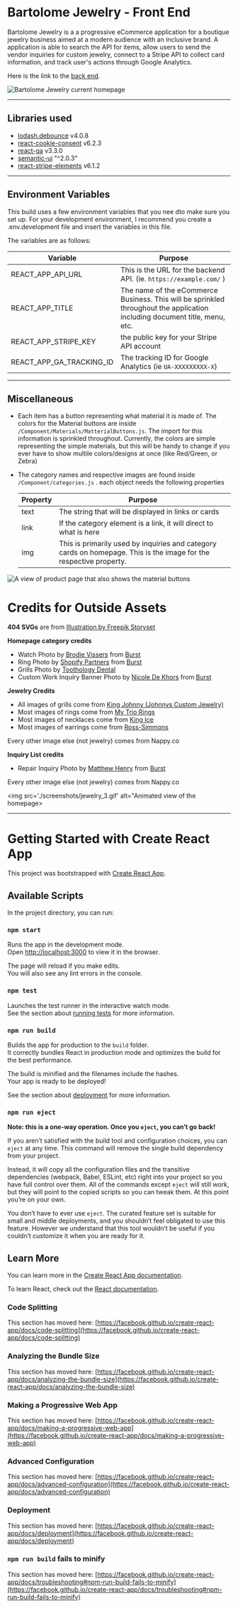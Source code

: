 # Bartolome Jewelry - Front End

<p>
Bartolome Jewelry is a a progressive eCommerce application for a boutique jewelry business aimed at a modern audience with an inclusive brand. A application is able to search the API for items, allow users to send the vendor inquiries for custom jewelry, connect to a Stripe API to collect card information, and track user's actions through Google Analytics.
</p>

 Here is the link to the [back end](https://github.com/luisreyesxv/jewelry-store-back).






<img src='./screenshots/jewelry_1.png' alt="Bartolome Jewelry current homepage">


---

## Libraries used

* [lodash.debounce](https://github.com/lodash/lodash) v4.0.8
* [react-cookie-consent](https://github.com/Mastermindzh/react-cookie-consent) v6.2.3
* [react-ga](https://github.com/react-ga/react-ga) v3.3.0
* [semantic-ui](https://github.com/Semantic-Org/Semantic-UI) "^2.0.3"
* [react-stripe-elements](https://github.com/stripe/react-stripe-elements) v6.1.2

---

## Environment Variables
<p>
This build uses a few environment variables that you nee dto make sure you set up. For your development environment, I recommend you create a .env.development file and insert the variables in this file.

The variables are as follows:

| **Variable**   | **Purpose** |
|----------------|-------------|
| REACT_APP_API_URL | This is the URL for the backend API. (ie. `https://example.com/` )     |
| REACT_APP_TITLE        | The name of the eCommerce Business. This will be sprinkled throughout the application including document title, menu, etc.      |
| REACT_APP_STRIPE_KEY          | the public key for your Stripe API account     |
| REACT_APP_GA_TRACKING_ID          | The tracking ID for Google Analytics (ie `UA-XXXXXXXXX-X`)     |

---

## Miscellaneous

* Each item has a button representing what material it is made of. The colors for the Material buttons are inside ```/Component/Materials/MatterialButtons.js```. The import for this information is sprinkled throughout. Currently, the colors are simple representing the simple materials, but this will be handy to change if you ever have to show multile colors/designs at once (like Red/Green, or Zebra)

* The category names and respective images are found inside ```/Component/categories.js``` . each object needs the following properties


    | **Property**   | **Purpose** |
    |----------------|-------------|
    | text | The string that will be displayed in links or cards     |
    | link | If the category element is a link, it will direct to what is here     |
    | img | This is primarily used by inquiries and category cards on homepage. This is the image for the respective property.   |

<img src='./screenshots/jewelry_2.png' alt="A view of product page that also shows the material buttons">



# Credits for Outside Assets
**404 SVGs** are from  <a href="https://storyset.com/web">Illustration by Freepik Storyset</a> 

**Homepage category credits**

* Watch Photo by <a href="https://burst.shopify.com/@thenomadbrodie?utm_campaign=photo_credit&amp;utm_content=Free+Tying+Up+Boot+Laces+Photo+%E2%80%94+High+Res+Pictures&amp;utm_medium=referral&amp;utm_source=credit">Brodie Vissers</a> from <a href="https://burst.shopify.com/tie?utm_campaign=photo_credit&amp;utm_content=Free+Tying+Up+Boot+Laces+Photo+%E2%80%94+High+Res+Pictures&amp;utm_medium=referral&amp;utm_source=credit">Burst</a>
* Ring Photo by <a href="https://burst.shopify.com/@shopifypartners?utm_campaign=photo_credit&amp;utm_content=Free+Stock+Photo+of+Fist+With+Pride+Ring+%E2%80%94+HD+Images&amp;utm_medium=referral&amp;utm_source=credit">Shopify Partners</a> from <a href="https://burst.shopify.com/ring?utm_campaign=photo_credit&amp;utm_content=Free+Stock+Photo+of+Fist+With+Pride+Ring+%E2%80%94+HD+Images&amp;utm_medium=referral&amp;utm_source=credit">Burst</a>
* Grills Photo by  <a href="https://www.toothologydental.com/grills-history/"> Toothology Dental </a>
* Custom Work Inquiry Banner Photo by <a href="https://burst.shopify.com/@ndekhors?utm_campaign=photo_credit&amp;utm_content=Picture+of+Mens+Watch+%26+Ring+-+Free+Stock+Photo&amp;utm_medium=referral&amp;utm_source=credit">Nicole De Khors</a> from <a href="https://burst.shopify.com/watch?utm_campaign=photo_credit&amp;utm_content=Picture+of+Mens+Watch+%26+Ring+-+Free+Stock+Photo&amp;utm_medium=referral&amp;utm_source=credit">Burst</a>


**Jewelry Credits**

* All images of grills come from [King Johnny (Johnnys Custom Jewelry)](https://johnnyscustomjewelry.com/grillz/)
* Most images of rings come from [My Trio Rings](https://www.mytriorings.com/)
* Most images of necklaces come from [King Ice](https://www.kingice.com/)
* Most images of earrings come from [Ross-Simmons](https://www.ross-simons.com/)


Every other image else (not jewelry)  comes from Nappy.co

**Inquiry List credits**

* Repair Inquiry Photo by <a href="https://burst.shopify.com/@matthew_henry?utm_campaign=photo_credit&amp;utm_content=Browse+Free+HD+Images+of+Using+a+Rotary+Tool+On+Jewelry&amp;utm_medium=referral&amp;utm_source=credit">Matthew Henry</a> from <a href="https://burst.shopify.com/tools?utm_campaign=photo_credit&amp;utm_content=Browse+Free+HD+Images+of+Using+a+Rotary+Tool+On+Jewelry&amp;utm_medium=referral&amp;utm_source=credit">Burst</a>

Every other image else (not jewelry)  comes from Nappy.co


<img src='./screenshots/jewelry_3.gif' alt="Animated view of the homepage>

---



# Getting Started with Create React App

This project was bootstrapped with [Create React App](https://github.com/facebook/create-react-app).

## Available Scripts

In the project directory, you can run:

### `npm start`

Runs the app in the development mode.\
Open [http://localhost:3000](http://localhost:3000) to view it in the browser.

The page will reload if you make edits.\
You will also see any lint errors in the console.

### `npm test`

Launches the test runner in the interactive watch mode.\
See the section about [running tests](https://facebook.github.io/create-react-app/docs/running-tests) for more information.

### `npm run build`

Builds the app for production to the `build` folder.\
It correctly bundles React in production mode and optimizes the build for the best performance.

The build is minified and the filenames include the hashes.\
Your app is ready to be deployed!

See the section about [deployment](https://facebook.github.io/create-react-app/docs/deployment) for more information.

### `npm run eject`

**Note: this is a one-way operation. Once you `eject`, you can’t go back!**

If you aren’t satisfied with the build tool and configuration choices, you can `eject` at any time. This command will remove the single build dependency from your project.

Instead, it will copy all the configuration files and the transitive dependencies (webpack, Babel, ESLint, etc) right into your project so you have full control over them. All of the commands except `eject` will still work, but they will point to the copied scripts so you can tweak them. At this point you’re on your own.

You don’t have to ever use `eject`. The curated feature set is suitable for small and middle deployments, and you shouldn’t feel obligated to use this feature. However we understand that this tool wouldn’t be useful if you couldn’t customize it when you are ready for it.

## Learn More

You can learn more in the [Create React App documentation](https://facebook.github.io/create-react-app/docs/getting-started).

To learn React, check out the [React documentation](https://reactjs.org/).

### Code Splitting

This section has moved here: [https://facebook.github.io/create-react-app/docs/code-splitting](https://facebook.github.io/create-react-app/docs/code-splitting)

### Analyzing the Bundle Size

This section has moved here: [https://facebook.github.io/create-react-app/docs/analyzing-the-bundle-size](https://facebook.github.io/create-react-app/docs/analyzing-the-bundle-size)

### Making a Progressive Web App

This section has moved here: [https://facebook.github.io/create-react-app/docs/making-a-progressive-web-app](https://facebook.github.io/create-react-app/docs/making-a-progressive-web-app)

### Advanced Configuration

This section has moved here: [https://facebook.github.io/create-react-app/docs/advanced-configuration](https://facebook.github.io/create-react-app/docs/advanced-configuration)

### Deployment

This section has moved here: [https://facebook.github.io/create-react-app/docs/deployment](https://facebook.github.io/create-react-app/docs/deployment)

### `npm run build` fails to minify

This section has moved here: [https://facebook.github.io/create-react-app/docs/troubleshooting#npm-run-build-fails-to-minify](https://facebook.github.io/create-react-app/docs/troubleshooting#npm-run-build-fails-to-minify)
